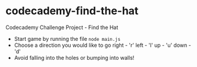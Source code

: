 # codecademy-find-the-hat
Codecademy Challenge Project - Find the Hat
- Start game by running the file `node main.js`
- Choose a direction you would like to go
  right - 'r'
  left - 'l'
  up - 'u'
  down - 'd'
- Avoid falling into the holes or bumping into walls!
